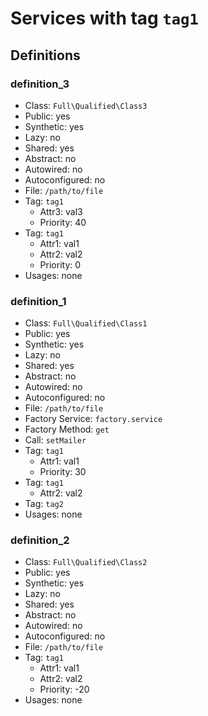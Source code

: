 Services with tag `tag1`
========================

Definitions
-----------

### definition_3

- Class: `Full\Qualified\Class3`
- Public: yes
- Synthetic: yes
- Lazy: no
- Shared: yes
- Abstract: no
- Autowired: no
- Autoconfigured: no
- File: `/path/to/file`
- Tag: `tag1`
    - Attr3: val3
    - Priority: 40
- Tag: `tag1`
    - Attr1: val1
    - Attr2: val2
    - Priority: 0
- Usages: none

### definition_1

- Class: `Full\Qualified\Class1`
- Public: yes
- Synthetic: yes
- Lazy: no
- Shared: yes
- Abstract: no
- Autowired: no
- Autoconfigured: no
- File: `/path/to/file`
- Factory Service: `factory.service`
- Factory Method: `get`
- Call: `setMailer`
- Tag: `tag1`
    - Attr1: val1
    - Priority: 30
- Tag: `tag1`
    - Attr2: val2
- Tag: `tag2`
- Usages: none

### definition_2

- Class: `Full\Qualified\Class2`
- Public: yes
- Synthetic: yes
- Lazy: no
- Shared: yes
- Abstract: no
- Autowired: no
- Autoconfigured: no
- File: `/path/to/file`
- Tag: `tag1`
    - Attr1: val1
    - Attr2: val2
    - Priority: -20
- Usages: none
